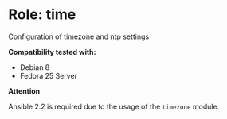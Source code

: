 # Role: time

Configuration of timezone and ntp settings

**Compatibility tested with:**
 * Debian 8
 * Fedora 25 Server

**Attention**

Ansible 2.2 is required due to the usage of the ```timezone``` module.
